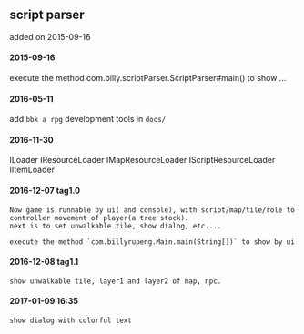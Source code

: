 ## script parser

added on 2015-09-16 

#### 2015-09-16

execute the method com.billy.scriptParser.ScriptParser#main() 
to show ...




#### 2016-05-11 
add `bbk a rpg` development tools in `docs/`


#### 2016-11-30
ILoader 
    IResourceLoader  IMapResourceLoader IScriptResourceLoader 
    IItemLoader

#### 2016-12-07 tag1.0
    Now game is runnable by ui( and console), with script/map/tile/role to controller movement of player(a tree stock).
    next is to set unwalkable tile, show dialog, etc....
    
    execute the method `com.billyrupeng.Main.main(String[])` to show by ui
    

#### 2016-12-08 tag1.1
    show unwalkable tile, layer1 and layer2 of map, npc.
    
    
     
#### 2017-01-09 16:35
    show dialog with colorful text
    


